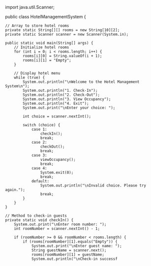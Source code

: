 

import java.util.Scanner;

public class HotelManagementSystem {

    // Array to store hotel rooms
    private static String[][] rooms = new String[10][2];
    private static Scanner scanner = new Scanner(System.in);

    public static void main(String[] args) {
        // Initialize hotel rooms
        for (int i = 0; i < rooms.length; i++) {
            rooms[i][0] = String.valueOf(i + 1);
            rooms[i][1] = "Empty";
        }

        // Display hotel menu
        while (true) {
            System.out.println("\nWelcome to the Hotel Management System\n");
            System.out.println("1. Check-In");
            System.out.println("2. Check-Out");
            System.out.println("3. View Occupancy");
            System.out.println("4. Exit");
            System.out.print("\nEnter your choice: ");

            int choice = scanner.nextInt();

            switch (choice) {
                case 1:
                    checkIn();
                    break;
                case 2:
                    checkOut();
                    break;
                case 3:
                    viewOccupancy();
                    break;
                case 4:
                    System.exit(0);
                    break;
                default:
                    System.out.println("\nInvalid choice. Please try again.");
                    break;
            }
        }
    }

    // Method to check-in guests
    private static void checkIn() {
        System.out.print("\nEnter room number: ");
        int roomNumber = scanner.nextInt() - 1;

        if (roomNumber >= 0 && roomNumber < rooms.length) {
            if (rooms[roomNumber][1].equals("Empty")) {
                System.out.print("\nEnter guest name: ");
                String guestName = scanner.next();
                rooms[roomNumber][1] = guestName;
                System.out.println("\nCheck-in successf

